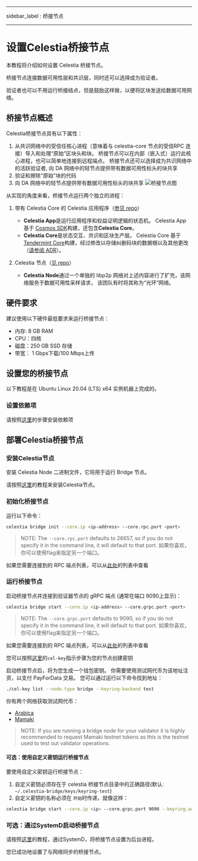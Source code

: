- - -
sidebar_label : 桥接节点
- - -

# 设置Celestia桥接节点

本教程将介绍如何设置 Celestia 桥接节点。

桥接节点连接数据可用性层和共识层，同时还可以选择成为验证者。

验证者也可以不用运行桥接结点，但是鼓励这样做，以便将区块发送给数据可用网络。

## 桥接节点概述

Celestia桥接节点具有以下属性：

1. 从共识网络中的受信任核心进程（意味着与 celestia-core 节点的受信RPC 连接）导入和处理“原始”区块头和块。 桥接节点可以在内部（嵌入式）运行此核心进程，也可以简单地连接到远程端点。 桥接节点还可以选择成为共识网络中的活跃验证者, 向 DA 网络中的轻节点提供带有数据可用性标头的块共享
2. 验证和擦除“原始”块的代码
3. 向 DA 网络中的轻节点提供带有数据可用性标头的块共享 ![桥接节点图](/img/nodes/BridgeNodes.png)

从实现的角度来看，桥接节点运行两个独立的进程：

1. 带有 Celestia Core 的 Celestia 应用程序（[参见 repo](https://github.com/celestiaorg/celestia-app)）

    * **Celestia App**是运行应用程序和权益证明逻辑的状态机。 Celestia App 基于 [Cosmos SDK](https://docs.cosmos.network/)构建，还包含**Celestia Core**。
    * **Celestia Core**是状态交互、共识和区块生产层。 Celestia Core 基于[Tendermint Core](https://docs.tendermint.com/)构建，经过修改以存储纠删码块的数据根以及其他更改（[请参阅 ADR](https://github.com/celestiaorg/celestia-core/tree/master/docs/celestia-architecture)）。

2. Celestia 节点（[见 repo](https://github.com/celestiaorg/celestia-node)）

    * **Celestia Node**通过一个单独的 libp2p 网络对上述内容进行了扩充，该网络服务于数据可用性采样请求， 该团队有时将其称为“光环”网络。

## 硬件要求

建议使用以下硬件最低要求来运行桥接节点：

* 内存: 8 GB RAM
* CPU：四核
* 磁盘：250 GB SSD 存储
* 带宽： 1 Gbps下载/100 Mbps上传

## 设置您的桥接节点

以下教程是在 Ubuntu Linux 20.04 (LTS) x64 实例机器上完成的。

### 设置依赖项

请按照[这里](../developers/environment.md)的步骤安装依赖项

## 部署Celestia桥接节点

### 安装Celestia节点

安装 Celestia Node 二进制文件，它将用于运行 Bridge 节点。

请按照[这里](../developers/celestia-node.md)的教程来安装Celestia节点。

### 初始化桥接节点

运行以下命令：

```sh
celestia bridge init --core.ip <ip-address> --core.rpc.port <port>
```

> NOTE: The `--core.rpc.port` defaults to 26657, so if you do not specify it in the command line, it will default to that port. 如果你喜欢，你可以使用flag来指定另一个端口。

如果您需要连接到的 RPC 端点列表，可以从[此处](./mamaki-testnet.md#rpc-endpoints)的列表中查看

### 运行桥接节点

启动桥接节点并连接到验证器节点的 gRPC 端点 (通常在端口 9090上显示)：

```sh
celestia bridge start --core.ip <ip-address> --core.grpc.port <port>
```

> NOTE: The `--core.grpc.port` defaults to 9090, so if you do not specify it in the command line, it will default to that port. 如果你喜欢，你可以使用flag来指定另一个端口。

如果您需要连接到的 RPC 端点列表，可以从[此处](./mamaki-testnet.md#rpc-endpoints)的列表中查看

您可以按照[这里](./keys.md)的`cel-key`指示步骤为您的节点创建密钥

启动桥接节点后，将为您生成一个钱包密钥。 你需要使用测试网代币为该地址注资，以支付 PayForData 交易。 您可以通过运行以下命令找到地址：

```sh
./cel-key list --node.type bridge --keyring-backend test
```

你有两个网络获取测试网代币：

* [Arabica](./arabica-devnet.md#arabica-devnet-faucet)
* [Mamaki](./mamaki-testnet.md#mamaki-testnet-faucet)

> NOTE: If you are running a bridge node for your validator it is highly recommended to request Mamaki testnet tokens as this is the testnet used to test out validator operations.

#### 可选：使用自定义密钥运行桥接节点

要使用自定义密钥运行桥接节点：

1. 自定义密钥必须存在于 celestia 桥接节点目录中的正确路径(默认: `~/.celestia-bridge/keys/keyring-test`)
2. 自定义密钥的名称必须在 `开始`时传递，就像这样：

```sh
celestia bridge start --core.ip <ip> --core.grpc.port 9090 --keyring.accname <name_of_custom_key>
```

### 可选：通过SystemD启动桥接节点

请按照[这里](./systemd.md#celestia-bridge-node)的教程，通过SystemD，将桥接节点设置为后台进程。

您已成功地设置了与网络同步的桥接节点。
